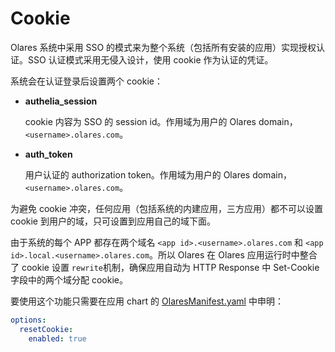 # Cookie

Olares 系统中采用 SSO 的模式来为整个系统（包括所有安装的应用）实现授权认证。SSO 认证模式采用无侵入设计，使用 cookie 作为认证的凭证。

系统会在认证登录后设置两个 cookie：

- **authelia_session**

  cookie 内容为 SSO 的 session id。作用域为用户的 Olares domain， `<username>.olares.com`。

- **auth_token**

  用户认证的 authorization token。作用域为用户的 Olares domain， `<username>.olares.com`。

为避免 cookie 冲突，任何应用（包括系统的内建应用，三方应用）都不可以设置 cookie 到用户的域，只可设置到应用自己的域下面。

由于系统的每个 APP 都存在两个域名 `<app id>.<username>.olares.com` 和 `<app id>.local.<username>.olares.com`。所以 Olares 在 Olares 应用运行时中整合了 cookie 设置 `rewrite`机制，确保应用自动为 HTTP Response 中 Set-Cookie 字段中的两个域分配 cookie。

要使用这个功能只需要在应用 chart 的 [OlaresManifest.yaml](../package/manifest.md#resetcookie) 中申明：

```yaml
options:
  resetCookie:
    enabled: true
```
